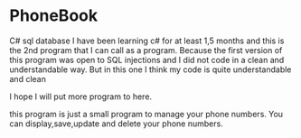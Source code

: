 # PhoneBook
C# sql database
I have been learning c# for at least 1,5 months and this is the 2nd program that I can call as a program. Because the first version
of this program was open to SQL injections and I did not code in a clean and understandable way. But in this one I think my code is quite understandable and clean

I hope I will put more program to here.

this program is just a small program to manage your phone numbers. You can display,save,update and delete your phone numbers. 
